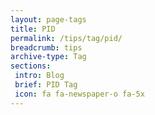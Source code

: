 ```yaml
---
layout: page-tags
title: PID
permalink: /tips/tag/pid/
breadcrumb: tips
archive-type: Tag
sections:
 intro: Blog
 brief: PID Tag
 icon: fa fa-newspaper-o fa-5x
---
```


